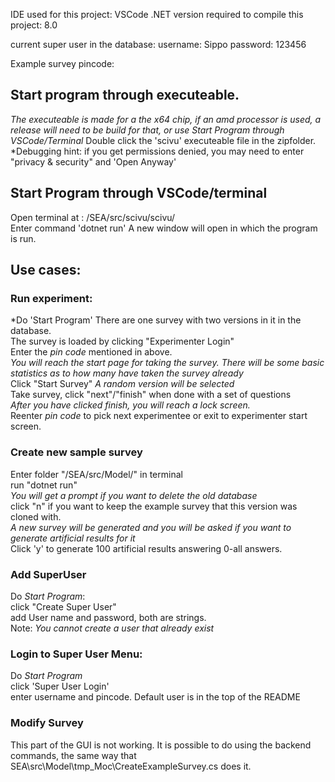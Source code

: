 IDE used for this project: VSCode
.NET version required to compile this project: 8.0

current super user in the database:
username: Sippo
password: 123456

Example survey pincode: 

## Start program through executeable.
*The executeable is made for a the x64 chip, if an amd processor is used, a release will need to be build for that, or use *Start Program through VSCode/Terminal**
Double click the 'scivu' executeable file in the zipfolder.
*Debugging hint: if you get permissions denied, you may need to enter "privacy & security" and 'Open Anyway' 

## Start Program through VSCode/terminal
Open terminal at : /SEA/src/scivu/scivu/ \
Enter command 'dotnet run'
A new window will open in which the program is run. 

## Use cases:
### Run experiment:
*Do 'Start Program'
There are one survey with two versions in it in the database. \
The survey is loaded by clicking "Experimenter Login"\
Enter the *pin code* mentioned in above.\
*You will reach the start page for taking the survey. There will be some basic statistics as to how many have taken the survey already*\
Click "Start Survey"
*A random version will be selected*\
Take survey, click "next"/"finish" when done with a set of questions\
*After you have clicked finish, you will reach a lock screen.*\
Reenter *pin code* to pick next experimentee or exit to experimenter start screen.

### Create new sample survey
Enter folder "/SEA/src/Model/" in terminal\
run "dotnet run"\
*You will get a prompt if you want to delete the old database*\
click "n" if you want to keep the example survey that this version was cloned with.\
*A new survey will be generated and you will be asked if you want to generate artificial results for it*\
Click 'y' to generate 100 artificial results answering 0-all answers.

### Add SuperUser
Do *Start Program*:\
click "Create Super User"\
add User name and password, both are strings.\
Note: *You cannot create a user that already exist*

### Login to Super User Menu:
Do *Start Program*\
click 'Super User Login'\
enter username and pincode. Default user is in the top of the README

### Modify Survey
This part of the GUI is not working. It is possible to do using the backend commands, the same way that SEA\src\Model\tmp_Moc\CreateExampleSurvey.cs does it.